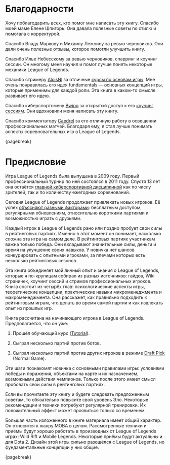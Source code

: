 # Благодарности

Хочу поблагодарить всех, кто помог мне написать эту книгу. Спасибо моей маме Елене Шпигорь. Она давала полезные советы по стилю и помогала с корректурой.

Спасибо Владу Маркову и Михаилу Лежнину за ревью черновиков. Они дали очень полезные отзывы, которое помогли улучшить книгу.

Спасибо Илье Небесскому за ревью черновиков, спарринг и коучинг сессии. Он многому меня научил и помог лучше понять некоторые механики League of Legends.

Спасибо стримеру [AloisNl](https://www.twitch.tv/alois_nl) за отличные [курсы по основам игры](https://aloisnl.com/the-fundamental-laning-course/). Мне очень понравилась его идея fundamentals — основных концепций игры, которые применимы для каждой роли. Эта книга в каком-то смысле развивает его идею.

Спасибо киберспортсмену [Bwipo](https://lol.fandom.com/wiki/Bwipo) за открытый доступ к его [коучинг сессиям](https://www.youtube.com/watch?v=fJ-C4PEk-9Y&list=PLO-puISV1uJLhELuQ1ad3ayP5A53OMgkB). Они вдохновили меня написать эту книгу.

Спасибо комментатору [Caedrel](https://lol.fandom.com/wiki/Caedrel) за его отличную работу в освещении профессиональных матчей. Благодаря ему, я стал лучше понимать аспекты соревновательных игр в League of Legends.

{pagebreak}

# Предисловие

Игра League of Legends была выпущена в 2009 году. Первый профессиональный турнир по ней состоялся в 2011 году. Спустя 13 лет она остаётся [главной киберспортивной дисциплиной](https://en.wikipedia.org/wiki/League_of_Legends_in_esports) как по числу зрителей, так и по количеству ежегодных соревнований.

Сегодня League of Legends продолжает привлекать новых игроков. Её успех [объясняют разными факторами](https://www.unrankedsmurfs.com/blog/why-is-league-of-legends-so-popular): бесплатным доступом, регулярными обновлениям, относительно короткими партиями и возможностью играть с друзьями.

Каждый игрок в League of Legends рано или поздно пробует свои силы в рейтинговых партиях. Именно в этот момент он понимает, насколько сложна эта игра на самом деле. В рейтинговых партиях участникам важна только победа. Они вкладывают значительные силы, деньги и время на улучшение своих навыков. У новичка нет шансов конкурировать с опытными игроками, за плечами которых есть несколько рейтинговых сезонов.

Эта книга объединяет мой личный опыт и знания о League of Legends, которые я по-крупицам собирал из разных источников: гайдов, Wiki страничек, коучинг сессий и стримов профессиональных игроков. Книга состоит из четырёх глав: психологические аспекты игры, теоретические концепции, практические навыки микроменеджмента и макроменеджмента. Она расскажет, как правильно подходить к рейтинговым играм, что делать во время самой партии и как извлекать опыт из прошлых игр.

Книга рассчитана на начинающего игрока в League of Legends. Предполагается, что он уже:

1. Прошёл обучающий курс ([Tutorial](https://leagueoflegends.fandom.com/wiki/Tutorial_(League_of_Legends))).

2. Сыграл несколько партий против ботов.

3. Сыграл несколько партий против других игроков в режиме [Draft Pick](https://leagueoflegends.fandom.com/wiki/Draft_Pick) (Normal Game).

Эти шаги познакомят новичка с основными правилами игры: условиями победы и поражения, объектами на карте и их назначением, возможными действия чемпионов. Только после этого имеет смысл пробовать свои силы в рейтинговых партиях.

Если вы прочитаете эту книгу и будете следовать предложенным советам, то обязательно повысите свой уровень Эло. Некоторые рекомендации и техники потребуют регулярной тренировки. Их положительный эффект может проявиться только со временем.

Большая часть изложенного в книге материала имеет общий характер. Он относится к жанру MOBA в целом. Рассмотренные техники и приёмы будут хорошо работать в производных от League of Legends играх: Wild Rift и Mobile Legends. Некоторые приёмы будут актуальны и для Dota 2. Дизайн этой игры сильно разошёлся с League of Legends, но фундаментальные концепции у них общие.

{pagebreak}
